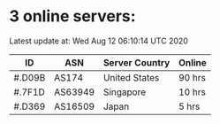 # 3 online servers:

Latest update at: Wed Aug 12 06:10:14 UTC 2020

| ID | ASN | Server Country | Online |
| -- | --- | -------------- | ------ |
| #.D09B | AS174 | United States | 90 hrs |
| #.7F1D | AS63949 | Singapore | 10 hrs |
| #.D369 | AS16509 | Japan | 5 hrs |

